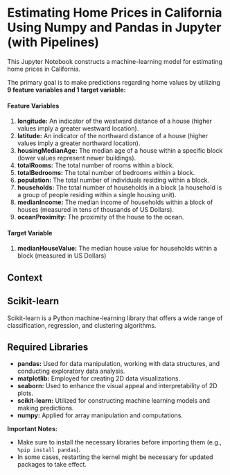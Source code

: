 # Estimating Home Prices in California Using Numpy and Pandas in Jupyter (with Pipelines)

This Jupyter Notebook constructs a machine-learning model for estimating home prices in California.

The primary goal is to make predictions regarding home values by utilizing **9 feature variables and 1 target variable:**

#### **Feature Variables** ####

1. **longitude:** An indicator of the westward distance of a house (higher values imply a greater westward location).
2. **latitude:** An indicator of the northward distance of a house (higher values imply a greater northward location).
3. **housingMedianAge:** The median age of a house within a specific block (lower values represent newer buildings).
4. **totalRooms:** The total number of rooms within a block.
5. **totalBedrooms:** The total number of bedrooms within a block.
6. **population:** The total number of individuals residing within a block.
7. **households:** The total number of households in a block (a household is a group of people residing within a single housing unit).
8. **medianIncome:** The median income of households within a block of houses (measured in tens of thousands of US Dollars).
9. **oceanProximity:** The proximity of the house to the ocean.

#### **Target Variable** ####
1. **medianHouseValue:** The median house value for households within a block (measured in US Dollars)

## Context

## Scikit-learn

Scikit-learn is a Python machine-learning library that offers a wide range of classification, regression, and clustering algorithms.

## Required Libraries

- **pandas:** Used for data manipulation, working with data structures, and conducting exploratory data analysis.
- **matplotlib:** Employed for creating 2D data visualizations.
- **seaborn:** Used to enhance the visual appeal and interpretability of 2D plots.
- **scikit-learn:** Utilized for constructing machine learning models and making predictions.
- **numpy:** Applied for array manipulation and computations.

**Important Notes:**

- Make sure to install the necessary libraries before importing them (e.g., `%pip install pandas`).
- In some cases, restarting the kernel might be necessary for updated packages to take effect.
